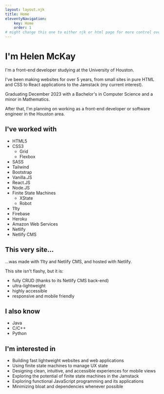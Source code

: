 ```yaml
---
layout: layout.njk
title: Home
eleventyNavigation:
    key: Home
    order: 1
# might change this one to either njk or html page for more control over the formatting
---
```


<!-- blurb of who Helen is -->

# I'm Helen McKay

I'm a front-end developer studying at the University of Houston.

I've been making websites for over 5 years, from small sites in pure HTML and CSS to React applications to the Jamstack (my current interest).

Graduating December 2023 with a Bachelor's in Computer Science and a minor in Mathematics. 

After that, I'm planning on working as a front-end developer or software engineer in the Houston area.

<!-- list of Helen's skills -->

## I've worked with

- HTML5
- CSS3
    - Grid
    - Flexbox
- SASS
- Tailwind
- Bootstrap
- Vanilla.JS
- React.JS
- Node.JS
- Finite State Machines
    - XState
    - Robot
- 11ty
- Firebase
- Heroku
- Amazon Web Services
- Netlify
- Netlify CMS

<!-- blurb on how this site was made -->
## This very site...

...was made with 11ty and Netlify CMS, and hosted with Netlify. 

This site isn't flashy, but it is:
- fully CRUD (thanks to its Netlify CMS back-end) 
- ultra-lightweight
- highly accessible
- responsive and mobile friendly

## I also know

- Java
- C/C++
- Python

<!-- list of Helen's interests -->

## I'm interested in

- Building fast lightweight websites and web applications
- Using finite state machines to manage UX state
- Designing clean, intuitive, and accessible experiences for mobile views
- Exploring the potential of finite state machines in the Jamstack
- Exploring functional JavaScript programming and its applications
- Minimizing bloat and dependencies whenever possible